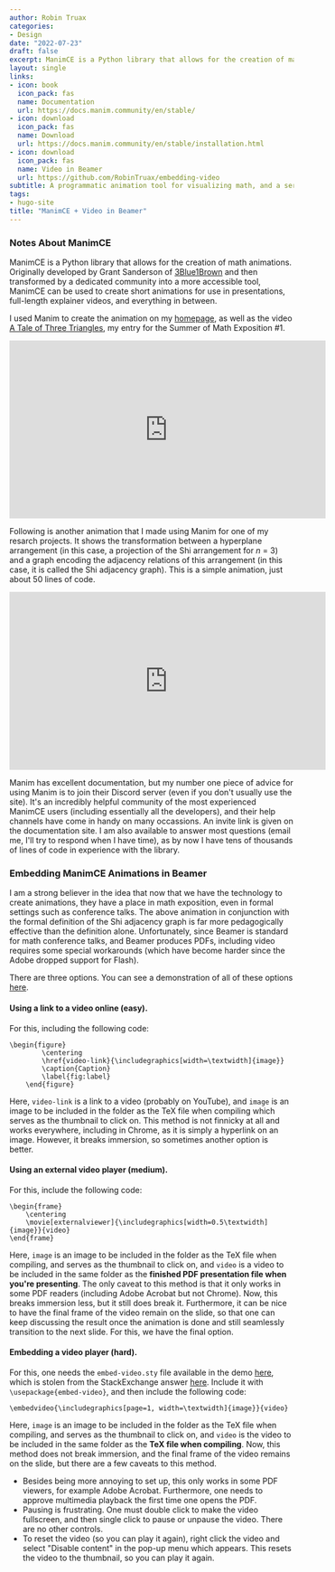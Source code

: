 ```yaml
---
author: Robin Truax
categories:
- Design
date: "2022-07-23"
draft: false
excerpt: ManimCE is a Python library that allows for the creation of math animations. Originally developed by Grant Sanderson of [3Blue1Brown](3blue1brown.com) and then transformed by a dedicated community into a more accessible tool, ManimCE can be used to create short animations for use in presentations, full-length explainer videos, and everything in between.
layout: single
links: 
- icon: book
  icon_pack: fas
  name: Documentation
  url: https://docs.manim.community/en/stable/
- icon: download
  icon_pack: fas
  name: Download
  url: https://docs.manim.community/en/stable/installation.html
- icon: download
  icon_pack: fas
  name: Video in Beamer
  url: https://github.com/RobinTruax/embedding-video
subtitle: A programmatic animation tool for visualizing math, and a series of hacky solutions for putting them in math talks.
tags:
- hugo-site
title: "ManimCE + Video in Beamer"
---
```


### Notes About ManimCE

ManimCE is a Python library that allows for the creation of math animations. Originally developed by Grant Sanderson of [3Blue1Brown](3blue1brown.com) and then transformed by a dedicated community into a more accessible tool, ManimCE can be used to create short animations for use in presentations, full-length explainer videos, and everything in between.

I used Manim to create the animation on my [homepage](/), as well as the video [A Tale of Three Triangles](https://www.youtube.com/watch?v=5nuYD2M2AX8), my entry for the Summer of Math Exposition #1.

<iframe width="560" height="315" src="https://www.youtube.com/embed/5nuYD2M2AX8" title="YouTube video player" frameborder="0" allow="accelerometer; autoplay; clipboard-write; encrypted-media; gyroscope; picture-in-picture" allowfullscreen></iframe>

Following is another animation that I made using Manim for one of my resarch projects. It shows the transformation between a hyperplane arrangement (in this case, a projection of the Shi arrangement for *n* = 3) and a graph encoding the adjacency relations of this arrangement (in this case, it is called the Shi adjacency graph). This is a simple animation, just about 50 lines of code.

<iframe width="560" height="315" src="https://www.youtube.com/embed/NCSb1YVd0ZY" title="YouTube video player" frameborder="0" allow="accelerometer; autoplay; clipboard-write; encrypted-media; gyroscope; picture-in-picture" allowfullscreen></iframe>

Manim has excellent documentation, but my number one piece of advice for using Manim is to join their Discord server (even if you don't usually use the site). It's an incredibly helpful community of the most experienced ManimCE users (including essentially all the developers), and their help channels have come in handy on many occassions. An invite link is given on the documentation site. I am also available to answer most questions (email me, I'll try to respond when I have time), as by now I have tens of thousands of lines of code in experience with the library. 

### Embedding ManimCE Animations in Beamer

I am a strong believer in the idea that now that we have the technology to create animations, they have a place in math exposition, even in formal settings such as conference talks. The above animation in conjunction with the formal definition of the Shi adjacency graph is far more pedagogically effective than the definition alone. Unfortunately, since Beamer is standard for math conference talks, and Beamer produces PDFs, including video requires some special workarounds (which have become harder since the Adobe dropped support for Flash).

There are three options. You can see a demonstration of all of these options [here](https://github.com/RobinTruax/embedding-video).

#### Using a link to a video online (easy).

For this, including the following code: 
```
\begin{figure}
        \centering
        \href{video-link}{\includegraphics[width=\textwidth]{image}}
        \caption{Caption}
        \label{fig:label}
    \end{figure}
```

Here, `video-link` is a link to a video (probably on YouTube), and `image` is an image to be included in the folder as the TeX file when compiling which serves as the thumbnail to click on. This method is not finnicky at all and works everywhere, including in Chrome, as it is simply a hyperlink on an image. However, it breaks immersion, so sometimes another option is better.

#### Using an external video player (medium).

For this, include the following code: 

```
\begin{frame}
    \centering
    \movie[externalviewer]{\includegraphics[width=0.5\textwidth]{image}}{video}
\end{frame}

```

Here, `image` is an image to be included in the folder as the TeX file when compiling, and serves as the thumbnail to click on, and `video` is a video to be included in the same folder as the **finished PDF presentation file when you're presenting**. The only caveat to this method is that it only works in some PDF readers (including Adobe Acrobat but not Chrome). Now, this breaks immersion less, but it still does break it. Furthermore, it can be nice to have the final frame of the video remain on the slide, so that one can keep discussing the result once the animation is done and still seamlessly transition to the next slide. For this, we have the final option.

#### Embedding a video player (hard).

For this, one needs the `embed-video.sty` file available in the demo [here](https://github.com/RobinTruax/embedding-video), which is stolen from the StackExchange answer [here](https://tex.stackexchange.com/questions/516029/media9-is-becoming-obsolete-dec-2020-any-alternatives-for-embedding-video-audio). Include it with `\usepackage{embed-video}`, and then include the following code: 

```
\embedvideo{\includegraphics[page=1, width=\textwidth]{image}}{video}
```

Here, `image` is an image to be included in the folder as the TeX file when compiling, and serves as the thumbnail to click on, and `video` is the video to be included in the same folder as the **TeX file when compiling**. Now, this method does not break immersion, and the final frame of the video remains on the slide, but there are a few caveats to this method.
 - Besides being more annoying to set up, this only works in some PDF viewers, for example Adobe Acrobat. Furthermore, one needs to approve multimedia playback the first time one opens the PDF.
 - Pausing is frustrating. One must double click to make the video fullscreen, and then single click to pause or unpause the video. There are no other controls.
 - To reset the video (so you can play it again), right click the video and select "Disable content" in the pop-up menu which appears. This resets the video to the thumbnail, so you can play it again.